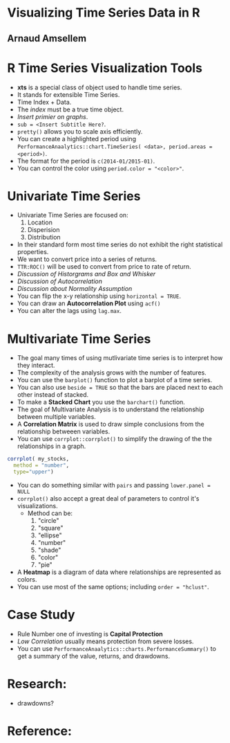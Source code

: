 # Visualizing Time Series Data in R
## Arnaud Amsellem

# R Time Series Visualization Tools
- **xts** is a special class of object used to handle time series.
- It stands for extensible Time Series.
- Time Index + Data.
- The *index* must be a true time object.
- *Insert primier on graphs*.
- `sub = <Insert Subtitle Here?`.
- `pretty()` allows you to scale axis efficiently.
- You can create a highlighted period using `PerformanceAnaalytics::chart.TimeSeries( <data>, period.areas = <period>)`.
- The format for the period is `c(2014-01/2015-01)`.
- You can control the color using `period.color = "<color>"`.

# Univariate Time Series
- Univariate Time Series are focused on:
  1. Location
  2. Disperision
  3. Distribution
- In their standard form most time series do not exhibit the right statistical properties.
- We want to convert price into a series of returns.
- `TTR:ROC()` will be used to convert from price to rate of return.
- *Discussion of Historgrams and Box and Whisker*
- *Discussion of Autocorrelation*
- *Discussion about Normality Assumption*
- You can flip the x-y relationship using `horizontal = TRUE`.
- You can draw an **Autocorrelation Plot** using `acf()`
- You can alter the lags using `lag.max`.

# Multivariate Time Series
- The goal many times of using mutlivariate time series is to interpret how they interact.
- The complexity of the analysis grows with the number of features.
- You can use the `barplot()` function to plot a barplot of a time series.
- You can also use `beside = TRUE` so that the bars are placed next to each other instead of stacked.
- To make a **Stacked Chart** you use the `barchart()` function.
- The goal of Multivariate Analysis is to understand the relationship between multiple variables.
- A **Correlation Matrix** is used to draw simple conclusions from the relationship betweeen variables.
- You can use `corrplot::corrplot()` to simplify the drawing of the the relationships in a graph.
```r
corrplot( my_stocks,
  method = "number",
  type="upper")
```
- You can do something similar with `pairs` and passing `lower.panel = NULL`
- `corrplot()` also accept a great deal of parameters to control it's visualizations.
  * Method can be:
    1. "circle"
    2. "square"
    3. "ellipse"
    4. "number"
    5. "shade"
    6. "color"
    7.  "pie"
- A **Heatmap** is a diagram of data where relationships are represented as colors.
- You can use most of the same options; including `order = "hclust"`.

# Case Study
- Rule Number one of investing is **Capital Protection**
- *Low Correlation* usually means protection from severe losses.
- You can use `PerformanceAnaalytics::charts.PerformanceSummary()` to get a summary of the value, returns, and drawdowns.


# Research:
- drawdowns?

# Reference:
